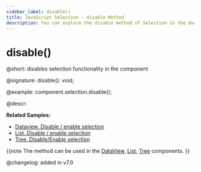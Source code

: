 ```yaml
---
sidebar_label: disable()
title: JavaScript Selection - disable Method 
description: You can explore the disable method of Selection in the documentation of the DHTMLX JavaScript UI library. Browse developer guides and API reference, try out code examples and live demos, and download a free 30-day evaluation version of DHTMLX Suite 7.
---
```


# disable()

@short: disables selection functionality in the component

@signature: disable(): void;

@example:
component.selection.disable();

@descr:

**Related Samples:**
- [Dataview. Disable / enable selection](https://snippet.dhtmlx.com/kn42gb50)
- [List. Disable / enable selection](https://snippet.dhtmlx.com/i4zj985o)
- [Tree. Disable/Enable selection](https://snippet.dhtmlx.com/g6cmggqt)

{{note The method can be used in the [DataView](dataview/usage_selection.md), [List](list/usage_selection.md), [Tree](tree/usage_selection.md) components. }}

@changelog:
added in v7.0

[comment]: # (@relatedapi: dataview/api/dataview_selection_config.md list/api/list_selection_config.md tree/api/tree_selection_config.md)
